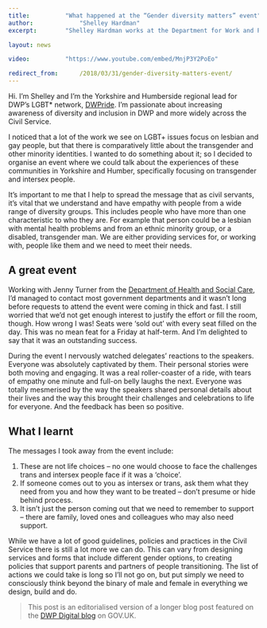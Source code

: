 ```yaml
---
title: 			"What happened at the “Gender diversity matters” event"
author: 			"Shelley Hardman"
excerpt: 		"Shelley Hardman works at the Department for Work and Pensions. She organised an event for civil servants highlighting the experiences of transgender and intersex people in her local area. Here's what happened."

layout: news

video:			"https://www.youtube.com/embed/MnjP3Y2PoEo"

redirect_from: 		/2018/03/31/gender-diversity-matters-event/
---
```


Hi. I’m Shelley and I’m the Yorkshire and Humberside regional lead for DWP’s LGBT* network, [DWPride](mailto:dw.pride@dwp.gsi.gov.uk). I’m passionate about increasing awareness of diversity and inclusion in DWP and more widely across the Civil Service.

I noticed that a lot of the work we see on LGBT+ issues focus on lesbian and gay people, but that there is comparatively little about the transgender and other minority identities. I wanted to do something about it; so I decided to organise an event where we could talk about the experiences of these communities in Yorkshire and Humber, specifically focusing on transgender and intersex people.

It’s important to me that I help to spread the message that as civil servants, it’s vital that we understand and have empathy with people from a wide range of diversity groups. This includes people who have more than one characteristic to who they are. For example that person could be a lesbian with mental health problems and from an ethnic minority group, or a disabled, transgender man. We are either providing services for, or working with, people like them and we need to meet their needs.

## A great event

Working with Jenny Turner from the [Department of Health and Social Care](https://www.gov.uk/dhsc), I’d managed to contact most government departments and it wasn’t long before requests to attend the event were coming in thick and fast. I still worried that we’d not get enough interest to justify the effort or fill the room, though. How wrong I was! Seats were ‘sold out’ with every seat filled on the day. This was no mean feat for a Friday at half-term. And I’m delighted to say that it was an outstanding success.

During the event I nervously watched delegates’ reactions to the speakers. Everyone was absolutely captivated by them. Their personal stories were both moving and engaging. It was a real roller-coaster of a ride, with tears of empathy one minute and full-on belly laughs the next. Everyone was totally mesmerised by the way the speakers shared personal details about their lives and the way this brought their challenges and celebrations to life for everyone. And the feedback has been so positive.

## What I learnt

The messages I took away from the event include:

1. These are not life choices – no one would choose to face the challenges trans and intersex people face if it was a ‘choice’.
2. If someone comes out to you as intersex or trans, ask them what they need from you and how they want to be treated – don’t presume or hide behind process.
3. It isn’t just the person coming out that we need to remember to support – there are family, loved ones and colleagues who may also need support.

While we have a lot of good guidelines, policies and practices in the Civil Service there is still a lot more we can do. This can vary from designing services and forms that include different gender options, to creating policies that support parents and partners of people transitioning. The list of actions we could take is long so I’ll not go on, but put simply we need to consciously think beyond the binary of male and female in everything we design, build and do.

> This post is an editorialised version of a longer blog post featured on the [DWP Digital blog](https://dwpdigital.blog.gov.uk/2018/03/29/gender-diversity-matters/) on GOV.UK.